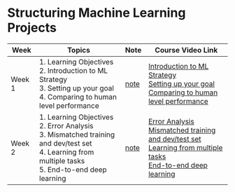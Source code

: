 # Structuring Machine Learning Projects
| Week   | Topics                                                                                                                                                            | Note                       | Course Video Link                                                                                                                                                                                                                                                                                                                                                                                                                                                                                                                                               |
| ------ | ----------------------------------------------------------------------------------------------------------------------------------------------------------------- | -------------------------- | --------------------------------------------------------------------------------------------------------------------------------------------------------------------------------------------------------------------------------------------------------------------------------------------------------------------------------------------------------------------------------------------------------------------------------------------------------------------------------------------------------------------------------------------------------------- |
| Week 1 | 1. Learning Objectives <br> 2. Introduction to ML Strategy <br> 3. Setting up your goal <br> 4. Comparing to human level performance                              | [note](./week-1/README.md) | [Introduction to ML Strategy](https://www.coursera.org/learn/machine-learning-projects/lecture/yeHYT/why-ml-strategy) <br> [Setting up your goal](https://www.coursera.org/learn/machine-learning-projects/lecture/wIKkC/single-number-evaluation-metric) <br> [Comparing to human level performance](https://www.coursera.org/learn/machine-learning-projects/lecture/FWkpo/why-human-level-performance)                                                                                                                                                       |
| Week 2 | 1. Learning Objectives <br> 2. Error Analysis <br> 3. Mismatched training and dev/test set <br> 4. Learning from multiple tasks  <br> 5. End-to-end deep learning | [note](./week-2/README.md) | [Error Analysis](https://www.coursera.org/learn/machine-learning-projects/lecture/GwViP/carrying-out-error-analysis) <br> [Mismatched training and dev/test set](https://www.coursera.org/learn/machine-learning-projects/lecture/Xs9IV/training-and-testing-on-different-distributions) <br> [Learning from multiple tasks](https://www.coursera.org/learn/machine-learning-projects/lecture/WNPap/transfer-learning) <br> [End-to-end deep learning](https://www.coursera.org/learn/machine-learning-projects/lecture/k0Klk/what-is-end-to-end-deep-learning) |

